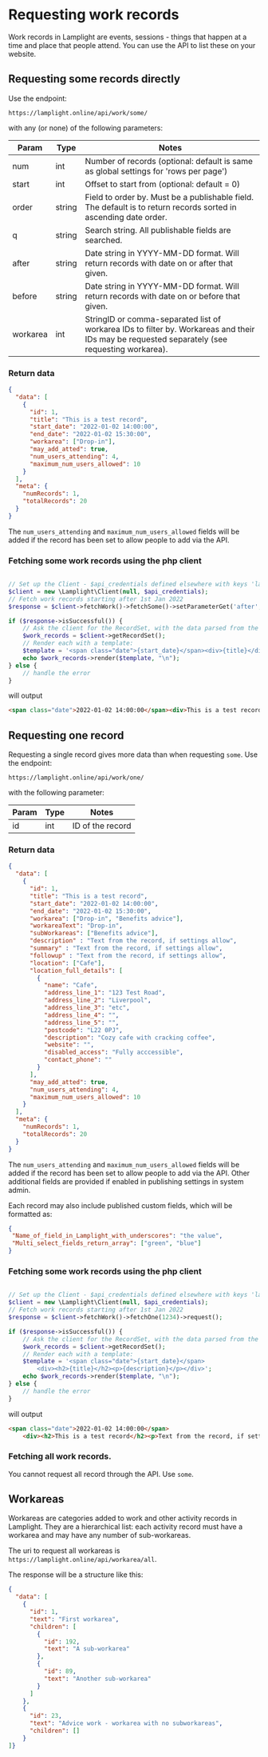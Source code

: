 # Requesting work records

Work records in Lamplight are events, sessions - things that happen at a time and place that people attend.
You can use the API to list these on your website.

## Requesting some records directly

Use the endpoint:

```
https://lamplight.online/api/work/some/
```

with any (or none) of the following parameters:

| Param | Type | Notes |
| --- | --- | --- |
| num | int | Number of records (optional: default is same as global settings for 'rows per page') |
| start | int | Offset to start from (optional: default = 0) |
| order | string | Field to order by. Must be a publishable field. The default is to return records sorted in ascending date order. |
| q | string | Search string. All publishable fields are searched. |
| after | string | Date string in YYYY-MM-DD format. Will return records with date on or after that given. |
| before | string | Date string in YYYY-MM-DD format. Will return records with date on or before that given. |
| workarea | int | StringID or comma-separated list of workarea IDs to filter by. Workareas and their IDs may be requested separately (see requesting workarea).|


### Return data

```json
{
  "data": [
    {
      "id": 1,
      "title": "This is a test record",
      "start_date": "2022-01-02 14:00:00",
      "end_date": "2022-01-02 15:30:00",
      "workarea": ["Drop-in"],
      "may_add_atted": true,
      "num_users_attending": 4,
      "maximum_num_users_allowed": 10
    }
  ],
  "meta": {
    "numRecords": 1,
    "totalRecords": 20
  }
}
```

The `num_users_attending` and `maximum_num_users_allowed` fields will be added if the record has been set to allow
people to add via the API.



### Fetching some work records using the php client

```php

// Set up the Client - $api_credentials defined elsewhere with keys 'lampid', 'project', 'key'
$client = new \Lamplight\Client(null, $api_credentials);
// Fetch work records starting after 1st Jan 2022
$response = $client->fetchWork()->fetchSome()->setParameterGet('after', '2022-01-01')->request();

if ($response->isSuccessful()) {
    // Ask the client for the RecordSet, with the data parsed from the response
    $work_records = $client->getRecordSet();
    // Render each with a template:
    $template = '<span class="date">{start_date}</span><div>{title}</div>';
    echo $work_records->render($template, "\n");
} else {
    // handle the error
}
```

will output

```html 
<span class="date">2022-01-02 14:00:00</span><div>This is a test record</div>
```


## Requesting one record

Requesting a single record gives more data than when requesting `some`.  Use the endpoint:

```
https://lamplight.online/api/work/one/
```

with the following parameter:

| Param    | Type | Notes                                                                                                                                         |
|----------| --- |-----------------------------------------------------------------------------------------------------------------------------------------------|
| id       | int | ID of the record                                                                                                                              |


### Return data

```json
{
  "data": [
    {
      "id": 1,
      "title": "This is a test record",
      "start_date": "2022-01-02 14:00:00",
      "end_date": "2022-01-02 15:30:00",
      "workarea": ["Drop-in", "Benefits advice"],
      "workareaText": "Drop-in",
      "subWorkareas": ["Benefits advice"],
      "description" : "Text from the record, if settings allow",
      "summary" : "Text from the record, if settings allow",
      "followup" : "Text from the record, if settings allow",
      "location": ["Cafe"],
      "location_full_details": [
        {
          "name": "Cafe",
          "address_line_1": "123 Test Road",
          "address_line_2": "Liverpool",
          "address_line_3": "etc",
          "address_line_4": "",
          "address_line_5": "",
          "postcode": "L22 0PJ",
          "description": "Cozy cafe with cracking coffee",
          "website": "",
          "disabled_access": "Fully acccessible",
          "contact_phone": ""
        }
      ],
      "may_add_atted": true,
      "num_users_attending": 4,
      "maximum_num_users_allowed": 10
    }
  ],
  "meta": {
    "numRecords": 1,
    "totalRecords": 20
  }
}
```

The `num_users_attending` and `maximum_num_users_allowed` fields will be added if the record has been set to allow
people to add via the API.  Other additional fields are provided if enabled in publishing settings in system admin.

Each record may also include published custom fields, which will be formatted as:

```json 
{
 "Name_of_field_in_Lamplight_with_underscores": "the value",
 "Multi_select_fields_return_array": ["green", "blue"]
}
```



### Fetching some work records using the php client

```php

// Set up the Client - $api_credentials defined elsewhere with keys 'lampid', 'project', 'key'
$client = new \Lamplight\Client(null, $api_credentials);
// Fetch work records starting after 1st Jan 2022
$response = $client->fetchWork()->fetchOne(1234)->request();

if ($response->isSuccessful()) {
    // Ask the client for the RecordSet, with the data parsed from the response
    $work_records = $client->getRecordSet();
    // Render each with a template:
    $template = '<span class="date">{start_date}</span>
        <div><h2>{title}</h2><p>{description}</p></div>';
    echo $work_records->render($template, "\n");
} else {
    // handle the error
}
```

will output

```html 
<span class="date">2022-01-02 14:00:00</span>
    <div><h2>This is a test record</h2><p>Text from the record, if settings allow</p></div>
```

### Fetching all work records.

You cannot request all record through the API. Use `some`.


## Workareas

Workareas are categories added to work and other activity records in Lamplight.  They are a hierarchical list:
each activity record must have a workarea and may have any number of sub-workareas.

The uri to request all workareas is `https://lamplight.online/api/workarea/all`.

The response will be a structure like this:

```json
{
  "data": [
    {
      "id": 1,
      "text": "First workarea",
      "children": [
        {
          "id": 192,
          "text": "A sub-workarea"
        },
        {
          "id": 89,
          "text": "Another sub-workarea"
        }
      ]
    },
    {
      "id": 23,
      "text": "Advice work - workarea with no subworkareas", 
      "children": []
    }
]}
```

